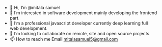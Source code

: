 - 👋 Hi, I’m @mitala samuel
- 👀 I’m interested in software development mainly developing the frontend part.
- 🌱 I’m a professional javascript developer currently deep learning full web development.
- 💞️ I’m looking to collaborate on remote, site and open source projects.
- 📫 How to reach me Email mitalasamuel5@gmail.com



<!---
mitalas/mitalas is a ✨ special ✨ repository because its `README.md` (this file) appears on your GitHub profile.
You can click the Preview link to take a look at your changes.
--->
